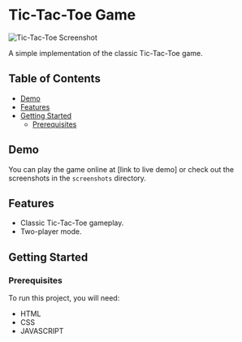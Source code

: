 # Tic-Tac-Toe Game

![Tic-Tac-Toe Screenshot]([stic-tac.png](https://github.com/UdayShankar3953/tic-tac-toe/blob/main/tic-tac.png))

A simple implementation of the classic Tic-Tac-Toe game.

## Table of Contents
- [Demo](#demo)
- [Features](#features)
- [Getting Started](#getting-started)
  - [Prerequisites](#prerequisites)



## Demo

You can play the game online at [link to live demo] or check out the screenshots in the `screenshots` directory.

## Features

- Classic Tic-Tac-Toe gameplay.
- Two-player mode.

## Getting Started

### Prerequisites

To run this project, you will need:
- HTML
- CSS
- JAVASCRIPT
